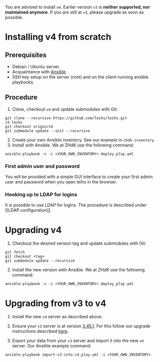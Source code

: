 You are advised to install `v4`. Earlier version `v3` is **neither supported, nor maintained anymore**. If you are still at `v3`, please upgrade as soon as possible.

# Installing v4 from scratch

## Prerequisites

* Debian / Ubuntu server.
* Acquaintance with [Ansible](https://www.ansible.com/).
* SSH key setup on the server (root) and on the client running ansible playbooks.

## Procedure

1. Clone, checkout `v4` and update submodules with Git:
```
git clone --recursive https://github.com/leihs/leihs.git
cd leihs
git checkout origin/v4
git submodule update --init --recursive
```

2. Create your own Ansible inventory. See our example in `zhdk-inventory`.
3. Install with Ansible. We at ZHdK use the following command:
```
ansible-playbook -v -i <YOUR_OWN_INVENTORY> deploy_play.yml
```

### First admin user and password

You will be provided with a simple GUI interface to create your first admin user and password when you open leihs in the browser.

### Hooking up to LDAP for logins

It is possible to use LDAP for logins. The procedure is described under [[LDAP configuration]].

# Upgrading v4

1. Checkout the desired version tag and update submodules with Git:
```
git fetch
git checkout <tag>
git submodule update --recursive
```

2. Install the new version with Ansible. We at ZHdK use the following command:
```
ansible-playbook -v -i <YOUR_OWN_INVENTORY> deploy_play.yml
```

# Upgrading from v3 to v4

1. Install the new `v4` server as described above.

2. Ensure your `v3` server is at version [3.45.1](https://github.com/leihs/leihs/releases/tag/3.45.1). For this follow our upgrade instructions described [here](https://github.com/leihs/leihs/wiki/Upgrades).

3. Export your data from your `v3` server and import it into the new `v4` server. Our Ansible example command:
```
ansible-playbook import-v3-into-v4_play.yml -i <YOUR_OWN_INVENTORY>
```
